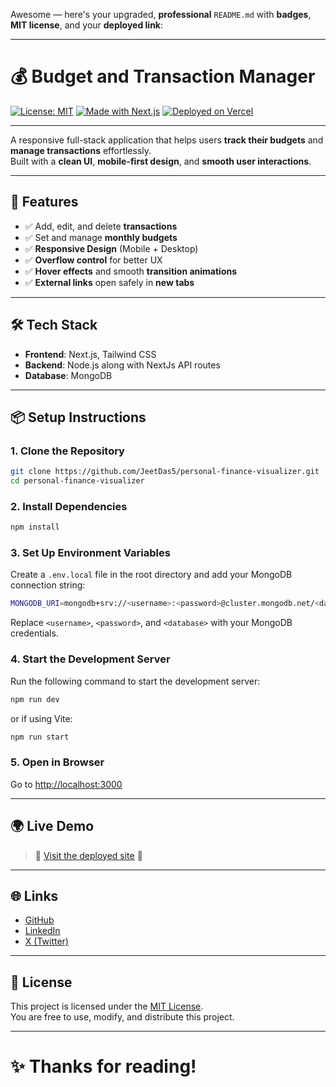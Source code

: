 Awesome — here's your upgraded, **professional** `README.md` with **badges**, **MIT license**, and your **deployed link**:

---

# 💰 Budget and Transaction Manager

[![License: MIT](https://img.shields.io/badge/License-MIT-yellow.svg)](./LICENSE)
[![Made with Next.js](https://img.shields.io/badge/Made%20with-Next.js-black)](https://nextjs.org/)
[![Deployed on Vercel](https://img.shields.io/badge/Deployed-Vercel-black)](https://nance-jeet.vercel.app)

---

A responsive full-stack application that helps users **track their budgets** and **manage transactions** effortlessly.  
Built with a **clean UI**, **mobile-first design**, and **smooth user interactions**.

---

## 🚀 Features

- ✅ Add, edit, and delete **transactions**
- ✅ Set and manage **monthly budgets**
- ✅ **Responsive Design** (Mobile + Desktop)
- ✅ **Overflow control** for better UX
- ✅ **Hover effects** and smooth **transition animations**
- ✅ **External links** open safely in **new tabs**

---

## 🛠️ Tech Stack

- **Frontend**: Next.js, Tailwind CSS
- **Backend**: Node.js along with NextJs API routes
- **Database**: MongoDB

---

## 📦 Setup Instructions

### 1. Clone the Repository

```bash
git clone https://github.com/JeetDas5/personal-finance-visualizer.git
cd personal-finance-visualizer
```

### 2. Install Dependencies

```bash
npm install
```

### 3. Set Up Environment Variables

Create a `.env.local` file in the root directory and add your MongoDB connection string:

```bash
MONGODB_URI=mongodb+srv://<username>:<password>@cluster.mongodb.net/<database>?retryWrites=true&w=majority
```

Replace `<username>`, `<password>`, and `<database>` with your MongoDB credentials.

### 4. Start the Development Server

Run the following command to start the development server:

```bash
npm run dev
```

or if using Vite:

```bash
npm run start
```

### 5. Open in Browser

Go to [http://localhost:3000](http://localhost:3000)

---

## 🌍 Live Demo

> 🌟 [Visit the deployed site](https://finance-jeet.vercel.app) 🌟

---

## 🌐 Links

- [GitHub](https://github.com/JeetDas5)
- [LinkedIn](https://www.linkedin.com/in/jeet-das-7633a52ab)
- [X (Twitter)](https://x.com/I_am_Jeet5)

---

## 📜 License

This project is licensed under the [MIT License](./LICENSE).  
You are free to use, modify, and distribute this project.

---

# ✨ Thanks for reading!
